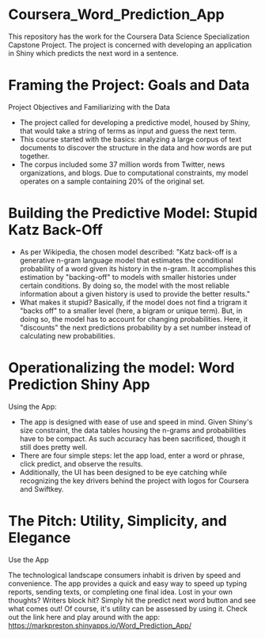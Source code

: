 # Coursera_Word_Prediction_App
This repository has the work for the Coursera Data Science Specialization Capstone Project. The project is concerned with developing an application in Shiny which predicts the next word in a sentence.

Framing the Project: Goals and Data
========================================================
Project Objectives and Familiarizing with the Data
- The project called for developing a predictive model, housed by Shiny, that would take a string of terms as input and guess the next term.
- This course started with the basics: analyzing a large corpus of text documents to discover the structure in the data and how words are put together.
- The corpus included some 37 million words from Twitter, news organizations, and blogs. Due to computational constraints, my model operates on a sample containing 20% of the original set.

Building the Predictive Model: Stupid Katz Back-Off
========================================================
- As per Wikipedia, the chosen model described: "Katz back-off is a generative n-gram language model that estimates the conditional probability of a word given its history in the n-gram. It accomplishes this estimation by "backing-off" to models with smaller histories under certain conditions. By doing so, the model with the most reliable information about a given history is used to provide the better results."
- What makes it stupid? Basically, if the model does not find a trigram it "backs off" to a smaller level (here, a bigram or unique term). But, in doing so, the model has to account for changing probabilities. Here, it "discounts" the next predictions probability by a set number instead of calculating new probabilities.

Operationalizing the model: Word Prediction Shiny App
========================================================
Using the App:
- The app is designed with ease of use and speed in mind. Given Shiny's size constraint, the data tables housing the n-grams and probabilities have to be compact. As such accuracy has been sacrificed, though it still does pretty well.
- There are four simple steps: let the app load, enter a word or phrase, click predict, and observe the results.
- Additionally, the UI has been designed to be eye catching while recognizing the key drivers behind the project with logos for Coursera and Swiftkey.

The Pitch: Utility, Simplicity, and Elegance
========================================================

Use the App

The technological landscape consumers inhabit is driven by speed and convenience. The app provides a quick and easy way to speed up typing reports, sending texts, or completing one final idea. Lost in your own thoughts? Writers block hit? Simply hit the predict next word button and see what comes out! Of course, it's utility can be assessed by using it. Check out the link here and play around with the app: https://markpreston.shinyapps.io/Word_Prediction_App/
